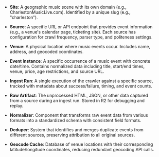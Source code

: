 - **Site**: A geographic music scene with its own domain (e.g., CharlestonMusicLive.com). Identified by a unique slug (e.g., "charleston").

- **Source**: A specific URL or API endpoint that provides event information (e.g., a venue's calendar page, ticketing site). Each source has configuration for crawl frequency, parser type, and politeness settings.

- **Venue**: A physical location where music events occur. Includes name, address, and geocoded coordinates.

- **Event Instance**: A specific occurrence of a music event with concrete date/time. Contains normalized data including title, start/end times, venue, price, age restrictions, and source URL.

- **Ingest Run**: A single execution of the crawler against a specific source, tracked with metadata about success/failure, timing, and event counts.

- **Raw Artifact**: The unprocessed HTML, JSON, or other data captured from a source during an ingest run. Stored in R2 for debugging and replay.

- **Normalizer**: Component that transforms raw event data from various formats into a standardized schema with consistent field formats.

- **Deduper**: System that identifies and merges duplicate events from different sources, preserving attribution to all original sources.

- **Geocode Cache**: Database of venue locations with their corresponding latitude/longitude coordinates, reducing redundant geocoding API calls.
